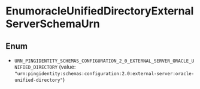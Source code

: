 

# EnumoracleUnifiedDirectoryExternalServerSchemaUrn

## Enum


* `URN_PINGIDENTITY_SCHEMAS_CONFIGURATION_2_0_EXTERNAL_SERVER_ORACLE_UNIFIED_DIRECTORY` (value: `"urn:pingidentity:schemas:configuration:2.0:external-server:oracle-unified-directory"`)



